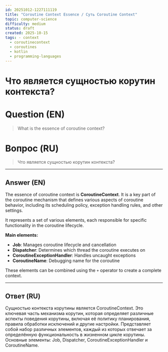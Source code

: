 ```yaml
---
id: 20251012-1227111119
title: "Coroutine Context Essence / Суть Coroutine Context"
topic: computer-science
difficulty: medium
status: draft
created: 2025-10-15
tags: - context
  - coroutinecontext
  - coroutines
  - kotlin
  - programming-languages
---
```

# Что является сущностью корутин контекста?

# Question (EN)
> What is the essence of coroutine context?

# Вопрос (RU)
> Что является сущностью корутин контекста?

---

## Answer (EN)

The essence of coroutine context is **CoroutineContext**. It is a key part of the coroutine mechanism that defines various aspects of coroutine behavior, including its scheduling policy, exception handling rules, and other settings.

It represents a set of various elements, each responsible for specific functionality in the coroutine lifecycle.

**Main elements:**
- **Job**: Manages coroutine lifecycle and cancellation
- **Dispatcher**: Determines which thread the coroutine executes on
- **CoroutineExceptionHandler**: Handles uncaught exceptions
- **CoroutineName**: Debugging name for the coroutine

These elements can be combined using the `+` operator to create a complete context.

---

## Ответ (RU)

Сущностью контекста корутины является CoroutineContext. Это ключевая часть механизма корутин, которая определяет различные аспекты поведения корутины, включая её политику планирования, правила обработки исключений и другие настройки. Представляет собой набор различных элементов, каждый из которых отвечает за определённую функциональность в жизненном цикле корутины. Основные элементы: Job, Dispatcher, CoroutineExceptionHandler и CoroutineName.

